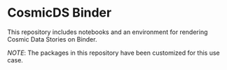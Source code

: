 # CosmicDS Binder

This repository includes notebooks and an environment for rendering Cosmic Data Stories on Binder.

*NOTE*: The packages in this repository have been customized for this use case.